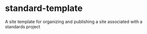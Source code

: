 # standard-template
A site template for organizing and publishing a site associated with a standards project
